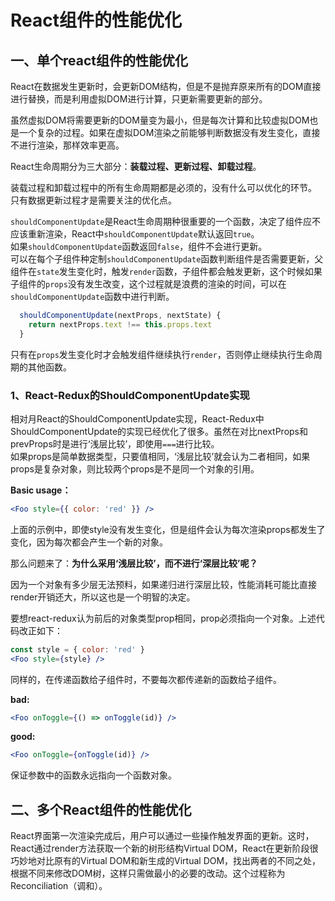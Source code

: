 # React组件的性能优化

## 一、单个react组件的性能优化  

React在数据发生更新时，会更新DOM结构，但是不是抛弃原来所有的DOM直接进行替换，而是利用虚拟DOM进行计算，只更新需要更新的部分。  

虽然虚拟DOM将需要更新的DOM量变为最小，但是每次计算和比较虚拟DOM也是一个复杂的过程。如果在虚拟DOM渲染之前能够判断数据没有发生变化，直接不进行渲染，那样效率更高。

React生命周期分为三大部分：**装载过程、更新过程、卸载过程**。    

装载过程和卸载过程中的所有生命周期都是必须的，没有什么可以优化的环节。   只有数据更新过程才是需要关注的优化点。

`shouldComponentUpdate`是React生命周期种很重要的一个函数，决定了组件应不应该重新渲染，React中`shouldComponentUpdate`默认返回`true`。  
如果`shouldComponentUpdate`函数返回`false`，组件不会进行更新。  
可以在每个子组件种定制`shouldComponentUpdate`函数判断组件是否需要更新，父组件在`state`发生变化时，触发`render`函数，子组件都会触发更新，这个时候如果子组件的`props`没有发生改变，这个过程就是浪费的渲染的时间，可以在`shouldComponentUpdate`函数中进行判断。  


``` jsx
  shouldComponentUpdate(nextProps, nextState) {
    return nextProps.text !== this.props.text
  }
```

只有在`props`发生变化时才会触发组件继续执行`render`，否则停止继续执行生命周期的其他函数。

### 1、React-Redux的ShouldComponentUpdate实现
相对月React的ShouldComponentUpdate实现，React-Redux中ShouldComponentUpdate的实现已经优化了很多。虽然在对比nextProps和prevProps时是进行‘浅层比较’，即使用`===`进行比较。  
如果props是简单数据类型，只要值相同，‘浅层比较’就会认为二者相同，如果props是复杂对象，则比较两个props是不是同一个对象的引用。

**Basic usage：**
``` jsx
<Foo style={{ color: 'red' }} />
```
上面的示例中，即使style没有发生变化，但是组件会认为每次渲染props都发生了变化，因为每次都会产生一个新的对象。

那么问题来了：**为什么采用‘浅层比较’，而不进行‘深层比较’呢？**

因为一个对象有多少层无法预料，如果递归进行深层比较，性能消耗可能比直接render开销还大，所以这也是一个明智的决定。

要想react-redux认为前后的对象类型prop相同，prop必须指向一个对象。上述代码改正如下：
``` jsx
const style = { color: 'red' }
<Foo style={style} />
```

同样的，在传递函数给子组件时，不要每次都传递新的函数给子组件。

**bad:**
``` jsx
<Foo onToggle={() => onToggle(id)} />
```

**good:**
``` jsx
<Foo onToggle={onToggle(id)} />
```

保证参数中的函数永远指向一个函数对象。

## 二、多个React组件的性能优化
React界面第一次渲染完成后，用户可以通过一些操作触发界面的更新。这时，React通过render方法获取一个新的树形结构Virtual DOM，React在更新阶段很巧妙地对比原有的Virtual DOM和新生成的Virtual DOM，找出两者的不同之处，根据不同来修改DOM树，这样只需做最小的必要的改动。这个过程称为Reconciliation（调和）。